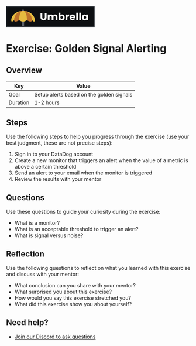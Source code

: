 <a href="../../overview/README.md#umbrella-project"><img src="../umbrella.svg" alt="Umbrella project"></a>

# Exercise: Golden Signal Alerting

## Overview

| Key | Value |
| --- | --- |
| Goal | Setup alerts based on the golden signals |
| Duration | 1-2 hours |

## Steps

Use the following steps to help you progress through the exercise (use your best judgment, these are not precise steps):

1. Sign in to your DataDog account
2. Create a new monitor that triggers an alert when the value of a metric is above a certain threshold
3. Send an alert to your email when the monitor is triggered
4. Review the results with your mentor

## Questions

Use these questions to guide your curiosity during the exercise:

- What is a monitor?
- What is an acceptable threshold to trigger an alert?
- What is signal versus noise?

## Reflection

Use the following questions to reflect on what you learned with this exercise and discuss with your mentor:

- What conclusion can you share with your mentor?
- What surprised you about this exercise?
- How would you say this exercise stretched you? 
- What did this exercise show you about yourself?

## Need help?

- [Join our Discord to ask questions](https://discord.gg/bDVYvG3Czd)
